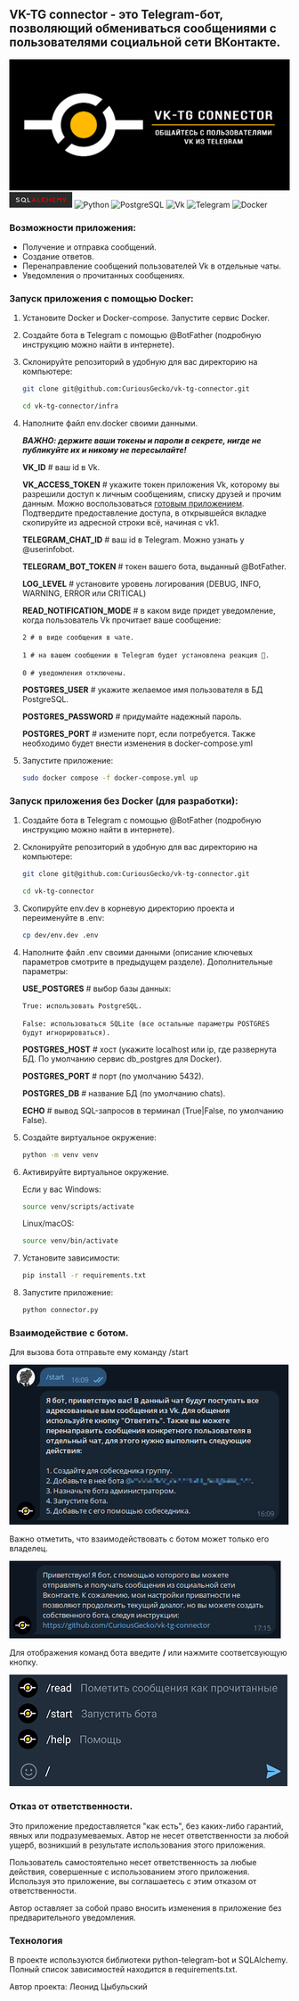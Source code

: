 ## VK-TG connector - это Telegram-бот, позволяющий обмениваться сообщениями с пользователями социальной сети ВКонтакте.

![head.jpg](images%2Fgithub%2Fhead.jpg)
![Alchemy](images%2Fgithub%2Falchemy_badge.png)
![Python](https://img.shields.io/badge/Python-14354C?style=for-the-badge&logo=python&logoColor=white)
![PostgreSQL](https://img.shields.io/badge/PostgreSQL-316192?style=for-the-badge&logo=postgresql&logoColor=white)
![Vk](https://img.shields.io/badge/вконтакте-%232E87FB.svg?&style=for-the-badge&logo=vk&logoColor=white)
![Telegram](https://img.shields.io/badge/Telegram-2CA5E0?style=for-the-badge&logo=telegram&logoColor=white)
![Docker](https://img.shields.io/badge/docker-%230db7ed.svg?style=for-the-badge&logo=docker&logoColor=white)

### Возможности приложения:

- Получение и отправка сообщений.
- Создание ответов.
- Перенаправление сообщений пользователей Vk в отдельные чаты.
- Уведомления о прочитанных сообщениях.

### Запуск приложения с помощью Docker:

1. Установите Docker и Docker-compose. Запустите сервис Docker.

2. Создайте бота в Telegram с помощью @BotFather (подробную инструкцию можно найти в интернете).

3. Склонируйте репозиторий в удобную для вас директорию на компьютере:

    ```bash
    git clone git@github.com:CuriousGecko/vk-tg-connector.git
    ```

    ```bash
    cd vk-tg-connector/infra
    ```

4. Наполните файл env.docker своими данными.

   _**ВАЖНО: держите ваши токены и пароли в секрете, нигде не публикуйте их и никому не пересылайте!**_

   **VK_ID** # ваш id в Vk.

   **VK_ACCESS_TOKEN** # укажите токен приложения Vk, которому вы разрешили доступ к личным сообщениям, списку друзей и прочим данным. Можно воспользоваться [готовым приложением](https://oauth.vk.com/authorize?client_id=2685278&scope=1073737727&redirect_uri=https://api.vk.com/blank.html&display=page&response_type=token&revoke=1). Подтвердите предоставление доступа, в открывшейся вкладке скопируйте из адресной строки всё, начиная с vk1.
   
   **TELEGRAM_CHAT_ID** # ваш id в Telegram. Можно узнать у @userinfobot.

   **TELEGRAM_BOT_TOKEN** # токен вашего бота, выданный @BotFather.

   **LOG_LEVEL** # установите уровень логирования (DEBUG, INFO, WARNING, ERROR или CRITICAL)
   
   **READ_NOTIFICATION_MODE** # в каком виде придет уведомление, когда пользователь Vk прочитает ваше сообщение:

   ```
   2 # в виде сообщения в чате.

   1 # на вашем сообщении в Telegram будет установлена реакция 👀.

   0 # уведомления отключены.
   ```
   
   **POSTGRES_USER** # укажите желаемое имя пользователя в БД PostgreSQL.

   **POSTGRES_PASSWORD** # придумайте надежный пароль.

   **POSTGRES_PORT** # измените порт, если потребуется. Также необходимо будет внести изменения в docker-compose.yml

5. Запустите приложение:

    ```bash
    sudo docker compose -f docker-compose.yml up
    ```

### Запуск приложения без Docker (для разработки):

1. Создайте бота в Telegram с помощью @BotFather (подробную инструкцию можно найти в интернете).
   
2. Склонируйте репозиторий в удобную для вас директорию на компьютере:

    ```bash
    git clone git@github.com:CuriousGecko/vk-tg-connector.git
    ```

    ```bash
    cd vk-tg-connector
    ```

3. Скопируйте env.dev в корневую директорию проекта и переименуйте в .env:
   
   ```bash
   cp dev/env.dev .env
   ```

4. Наполните файл .env своими данными (описание ключевых параметров смотрите в предыдущем разделе). Дополнительные параметры:

   **USE_POSTGRES** # выбор базы данных:

   ```
   True: использовать PostgreSQL.

   False: использоваться SQLite (все остальные параметры POSTGRES будут игнорироваться).
   ```

   **POSTGRES_HOST** # хост (укажите localhost или ip, где развернута БД. По умолчанию сервис db_postgres для Docker).

   **POSTGRES_PORT** # порт (по умолчанию 5432).

   **POSTGRES_DB** # название БД (по умолчанию chats).

   **ECHO** # вывод SQL-запросов в терминал (True|False, по умолчанию False).

5. Создайте виртуальное окружение:

   ```bash
   python -m venv venv
   ```
   
6. Активируйте виртуальное окружение.

   Если у вас Windows:

   ```bash
   source venv/scripts/activate
   ```

   Linux/macOS:

   ```bash
   source venv/bin/activate
   ```

7. Установите зависимости:

   ```bash
   pip install -r requirements.txt
   ```

8. Запустите приложение:

   ```bash
   python connector.py
   ```
   
### Взаимодействие с ботом.

Для вызова бота отправьте ему команду /start

![screen_start.png](images%2Fgithub%2Fscreen_start.png)

Важно отметить, что взаимодействовать с ботом может только его владелец.

![screen_access_denied.png](images%2Fgithub%2Fscreen_access_denied.png)

Для отображения команд бота введите **/** или нажмите соответсвующую кнопку.

![screen_commands.png](images%2Fgithub%2Fscreen_commands.jpg)

### Отказ от ответственности.

Это приложение предоставляется "как есть", без каких-либо гарантий, явных или подразумеваемых. Автор не несет ответственности за любой ущерб, возникший в результате использования этого приложения.

Пользователь самостоятельно несет ответственность за любые действия, совершенные с использованием этого приложения. Используя это приложение, вы соглашаетесь с этим отказом от ответственности.

Автор оставляет за собой право вносить изменения в приложение без предварительного уведомления.

### Технология
В проекте используются библиотеки python-telegram-bot и SQLAlchemy.
Полный список зависимостей находится в requirements.txt.

Автор проекта: Леонид Цыбульский

